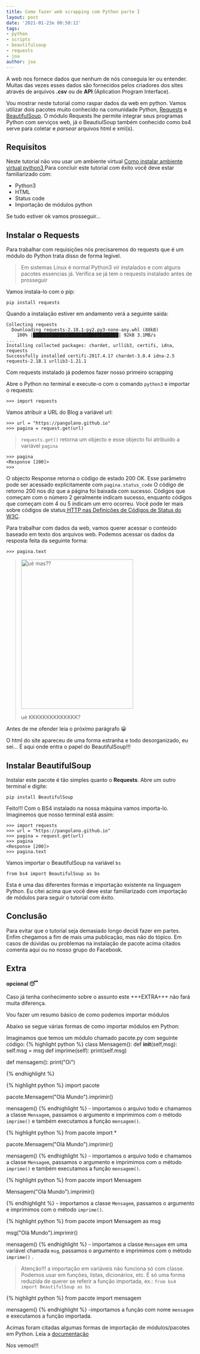 ```yaml
---
title: Como fazer web scrapping com Python parte I
layout: post
date: '2021-01-23e 00:50:12'
tags:
- python
- scripts
- beautifulsoup
- requests
- joa
author: joa
---
```


A web nos fornece dados que nenhum de nós conseguia ler ou entender. Muitas das vezes esses dados são fornecidos pelos criadores dos sites através de arquivos **.csv** ou de **API** (Aplication Program Interface).

Vou mostrar neste tutorial como raspar dados da web em python. Vamos utilizar dois pacotes muito conhecido na comunidade Python, [Requests](https://requests.readthedocs.io/en/master/) e [BeautifulSoup](https://www.crummy.com/software/BeautifulSoup/bs4/doc/). O módulo Requests lhe permite integrar seus programas Python com serviços web, já o BeautiulSoup também conhecido como bs4 serve para coletar e *parsear*  arquivos html e xml(s).

## Requisitos
Neste tutorial não vou usar um ambiente virtual
[Como instalar ambiente virtual python3 ](https://www.treinaweb.com.br/blog/criando-ambientes-virtuais-para-projetos-python-com-o-virtualenv/)
Para concluir este tutorial com êxito você deve estar familiarizado com:
* Python3
* HTML
* Status code
* Importação de módulos python

Se tudo estiver ok vamos prosseguir...

## Instalar o Requests
Para trabalhar com requisições nós precisaremos do requests que é um módulo do Python trata disso de forma legível. 

> Em sistemas Linux é normal Python3 vir instalados e com alguns pacotes essencias já. Verifica se já tem o requests instalado antes de prosseguir

Vamos instala-lo com o pip:

```
pip install requests
```
Quando a instalação estiver em andamento verá a seguinte saida:

```
Collecting requests
  Downloading requests-2.18.1-py2.py3-none-any.whl (88kB)
    100% |████████████████████████████████| 92kB 3.1MB/s 
...
Installing collected packages: chardet, urllib3, certifi, idna, requests
Successfully installed certifi-2017.4.17 chardet-3.0.4 idna-2.5 requests-2.18.1 urllib3-1.21.1
```
Com requests instalado já podemos fazer nosso primeiro scrapping

Abre o Python no terminal e execute-o com o comando `python3` e importar o requests:
```
>>> import requests
```

Vamos atribuir a URL do Blog a variável url:
```
>>> url = "https://pangolano.github.io"
>>> pagina = request.get(url)
```
> `requests.get()` retorna um objecto e esse objecto foi atribuido a variável `pagina`

```
>>> pagina
<Response [200]>
>>>
```
O objecto Response retorna o código de estado 200 OK. Esse parâmetro pode ser acessado explicitamente com `pagina.status_code`
O código de retorno 200 nos diz que a página foi baixada com sucesso. Códigos que começam com o número 2 geralmente indicam sucesso, enquanto códigos que começam com 4 ou 5 indicam um erro ocorreu. Você pode ler mais sobre códigos de status[ HTTP nas Definições de Códigos de Status do W3C](https://www.w3.org/Protocols/HTTP/1.1/draft-ietf-http-v11-spec-01#Status-Codes).

Para trabalhar com dados da web, vamos querer acessar o conteúdo baseado em texto dos arquivos web. Podemos acessar os dados da resposta feita da seguinte forma:
```
>>> pagina.text
```
> <img src="{{site.baseurl}}/assets/img/gif/ue.jpg" alt="ué mas??" style="width: 300px; height:400px; margin: 0 auto;">
> 
> ué KKKKKKKKKKKKKK?

Antes de me ofender leia o próximo parágrafo :grinning:

O html do site apareceu de uma forma estranha e todo desorganizado, eu sei...
É aqui onde entra o papel do BeautifulSoup!!!
## Instalar BeautifulSoup
Instalar este pacote é tão simples quanto o **Requests**. Abre um outro terminal e digite:
```
pip install BeautifulSoup
```
Feito!!! Com o BS4 instalado na nossa máquina vamos importa-lo. Imaginemos que nosso terminal está assim:
```
>>> import requests
>>> url = "https://pangolano.github.io"
>>> pagina = request.get(url)
>>> pagina
<Response [200]>
>>> pagina.text
```
Vamos importar o  BeautifulSoup na variável `bs`
```
from bs4 import BeautifulSoup as bs
```
Esta é uma das diferentes formas e importação existente na linguagem Python. Eu citei acima que você deve estar familiarizado com importação de módulos para seguir o tutorial com êxito.

## Conclusão
Para evitar que o tutorial seja demasiado longo decidi fazer em partes. Enfim chegamos a fim de mais uma publicação, mas não do tópico. Em casos de dúvidas ou problemas na instalação de pacote acima citados comenta aqui ou no nosso grupo do Facebook.

## Extra
#### opcional :sleeping:
Caso já tenha conhecimento sobre o assunto este +++EXTRA+++ não fará muita diferença.

Vou fazer um resumo básico de como podemos importar módulos

Abaixo se segue várias formas de como importar módulos em Python:

Imaginamos que temos um módulo chamado pacote.py com seguinte código:
{% highlight python %}
class Mensagem():
	def __init__(self,msg):
		self.msg = msg
	def imprime(self):
		print(self.msg)

def mensagem():
	print("Oi")

{% endhighlight %}

{% highlight python %}
import pacote

pacote.Mensagem("Olá Mundo").imprimir()

mensagem()
{% endhighlight %} - importamos o arquivo todo e chamamos a classe `Mensagem`, passamos o argumento e imprimimos com o método `imprime()` e também executamos a função `mensagem()`.

{% highlight python %}
from pacote import *

pacote.Mensagem("Olá Mundo").imprimir()

mensagem()
{% endhighlight %} - importamos o arquivo todo e chamamos a classe `Mensagem`, passamos o argumento e imprimimos com o método `imprime()` e também executamos a função `mensagem()`.

{% highlight python %}
from pacote import Mensagem

Mensagem("Olá Mundo").imprimir()

{% endhighlight %} - importamos  a classe `Mensagem`, passamos o argumento e imprimimos com o método `imprime()`.

{% highlight python %}
from pacote import Mensagem as msg

msg("Olá Mundo").imprimir()

mensagem()
{% endhighlight %} - importamos a classe `Mensagem` em uma variável chamada `msg`, passamos o argumento e imprimimos com o método `imprime()` .

> Atenção!!! a importação em variáveis não funciona só com classe. Podemos usar em funções, listas, dicionários, etc.
> É só uma forma reduzida de querer se referir a função importada, ex.: `from bs4 import BeautifulSoup as bs`

{% highlight python %}
from pacote import mensagem

mensagem()
{% endhighlight %} -importamos a função com nome `mensagem` e executamos a função importada.

Acimas foram citadas algumas formas de importação de módulos/pacotes em Python. Leia a [documentação](https://docs.python.org/pt-br/3/tutorial/modules.html)

Nos vemos!!!
